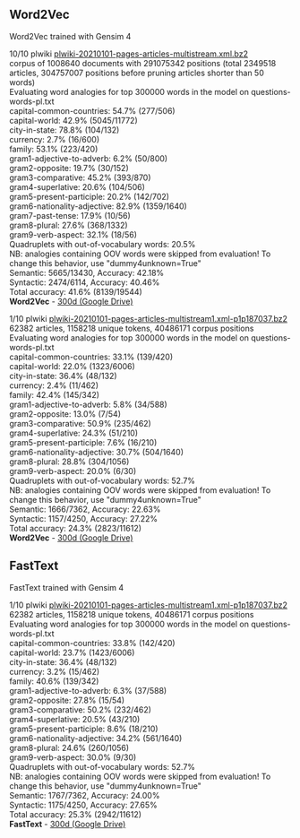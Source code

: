 ## Word2Vec

Word2Vec trained with Gensim 4

10/10 plwiki [plwiki-20210101-pages-articles-multistream.xml.bz2](https://dumps.wikimedia.org/plwiki/20210101/plwiki-20210101-pages-articles-multistream.xml.bz2)  
corpus of 1008640 documents with 291075342 positions (total 2349518 articles, 304757007 positions before pruning articles shorter than 50 words)  
Evaluating word analogies for top 300000 words in the model on questions-words-pl.txt  
capital-common-countries: 54.7% (277/506)  
capital-world: 42.9% (5045/11772)  
city-in-state: 78.8% (104/132)  
currency: 2.7% (16/600)  
family: 53.1% (223/420)  
gram1-adjective-to-adverb: 6.2% (50/800)  
gram2-opposite: 19.7% (30/152)  
gram3-comparative: 45.2% (393/870)  
gram4-superlative: 20.6% (104/506)  
gram5-present-participle: 20.2% (142/702)  
gram6-nationality-adjective: 82.9% (1359/1640)  
gram7-past-tense: 17.9% (10/56)  
gram8-plural: 27.6% (368/1332)  
gram9-verb-aspect: 32.1% (18/56)  
Quadruplets with out-of-vocabulary words: 20.5%  
NB: analogies containing OOV words were skipped from evaluation! To change this behavior, use "dummy4unknown=True"  
Semantic: 5665/13430, Accuracy: 42.18%  
Syntactic: 2474/6114, Accuracy: 40.46%  
Total accuracy: 41.6% (8139/19544)  
**Word2Vec** - [300d (Google Drive)](https://drive.google.com/file/d/1Vm9P5TmCd2PUsQiZNj976F7u1gpZzr4i/view?usp=sharing)

1/10 plwiki [plwiki-20210101-pages-articles-multistream1.xml-p1p187037.bz2](https://dumps.wikimedia.org/plwiki/20210101/plwiki-20210101-pages-articles-multistream1.xml-p1p187037.bz2)  
62382 articles, 1158218 unique tokens, 40486171 corpus positions  
Evaluating word analogies for top 300000 words in the model on questions-words-pl.txt  
capital-common-countries: 33.1% (139/420)  
capital-world: 22.0% (1323/6006)  
city-in-state: 36.4% (48/132)  
currency: 2.4% (11/462)  
family: 42.4% (145/342)  
gram1-adjective-to-adverb: 5.8% (34/588)  
gram2-opposite: 13.0% (7/54)  
gram3-comparative: 50.9% (235/462)  
gram4-superlative: 24.3% (51/210)  
gram5-present-participle: 7.6% (16/210)  
gram6-nationality-adjective: 30.7% (504/1640)  
gram8-plural: 28.8% (304/1056)  
gram9-verb-aspect: 20.0% (6/30)  
Quadruplets with out-of-vocabulary words: 52.7%  
NB: analogies containing OOV words were skipped from evaluation! To change this behavior, use "dummy4unknown=True"  
Semantic: 1666/7362, Accuracy: 22.63%  
Syntactic: 1157/4250, Accuracy: 27.22%  
Total accuracy: 24.3% (2823/11612)  
**Word2Vec** - [300d (Google Drive)](https://drive.google.com/file/d/16Y6rQW3i8bWDe48tOiZi44uzYkUmFjUN/view?usp=sharing)

## FastText

FastText trained with Gensim 4  

1/10 plwiki [plwiki-20210101-pages-articles-multistream1.xml-p1p187037.bz2](https://dumps.wikimedia.org/plwiki/20210101/plwiki-20210101-pages-articles-multistream1.xml-p1p187037.bz2)  
62382 articles, 1158218 unique tokens, 40486171 corpus positions  
Evaluating word analogies for top 300000 words in the model on questions-words-pl.txt  
capital-common-countries: 33.8% (142/420)  
capital-world: 23.7% (1423/6006)  
city-in-state: 36.4% (48/132)  
currency: 3.2% (15/462)  
family: 40.6% (139/342)  
gram1-adjective-to-adverb: 6.3% (37/588)  
gram2-opposite: 27.8% (15/54)  
gram3-comparative: 50.2% (232/462)  
gram4-superlative: 20.5% (43/210)  
gram5-present-participle: 8.6% (18/210)  
gram6-nationality-adjective: 34.2% (561/1640)  
gram8-plural: 24.6% (260/1056)  
gram9-verb-aspect: 30.0% (9/30)  
Quadruplets with out-of-vocabulary words: 52.7%  
NB: analogies containing OOV words were skipped from evaluation! To change this behavior, use "dummy4unknown=True"  
Semantic: 1767/7362, Accuracy: 24.00%  
Syntactic: 1175/4250, Accuracy: 27.65%  
Total accuracy: 25.3% (2942/11612)  
**FastText** - [300d (Google Drive)](https://drive.google.com/file/d/1DnjUrgFAGOsn1KnQzFN9WuiDdujpZKml/view?usp=sharing)

